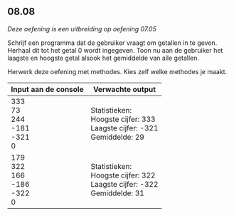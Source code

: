 ## 08.08
*Deze oefening is een uitbreiding op oefening 07.05*

Schrijf een programma dat de gebruiker vraagt om getallen in te geven. Herhaal dit tot het getal 0 wordt ingegeven. Toon nu aan de gebruiker het laagste en hoogste getal alsook het gemiddelde van alle getallen.

Herwerk deze oefening met methodes. Kies zelf welke methodes je maakt.

| Input aan de console | Verwachte output |
|----------------------|------------------|
| 333<br>73<br>244<br>-181<br>-321<br>0 | Statistieken:<br>Hoogste cijfer: 333<br>Laagste cijfer: -321<br>Gemiddelde: 29 |
| 179<br>322<br>166<br>-186<br>-322<br>0 | Statistieken:<br>Hoogste cijfer: 322<br>Laagste cijfer: -322<br>Gemiddelde: 31 |